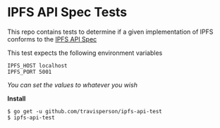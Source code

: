 IPFS API Spec Tests
===================

This repo contains tests to determine if a given implementation of IPFS conforms to the [IPFS API Spec](https://github.com/ipfs/api)

This test expects the following environment variables

```
IPFS_HOST localhost
IPFS_PORT 5001
```

*You can set the values to whatever you wish*

**Install**

```
$ go get -u github.com/travisperson/ipfs-api-test
$ ipfs-api-test
```
